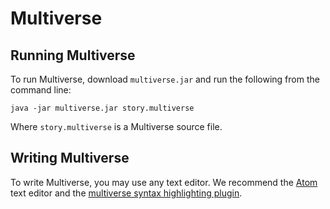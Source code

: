 Multiverse
==========

Running Multiverse
------------------

To run Multiverse, download `multiverse.jar` and run the following from the command line: 

`java -jar multiverse.jar story.multiverse`

Where `story.multiverse` is a Multiverse source file.

Writing Multiverse
------------------

To write Multiverse, you may use any text editor.  We recommend the [Atom](https://atom.io) text editor and the [multiverse syntax highlighting plugin](https://github.com/atom/language-javascript).
